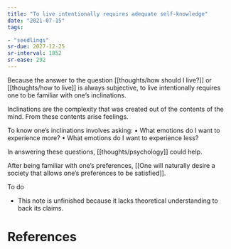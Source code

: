 ```yaml
---
title: "To live intentionally requires adequate self-knowledge"
date: "2021-07-15"
tags:

- "seedlings"
sr-due: 2027-12-25
sr-interval: 1852
sr-ease: 292
---
```


Because the answer to the question [[thoughts/how should I live?]] or [[thoughts/how to live]] is always subjective, to live intentionally requires one to be familiar with one’s inclinations.

Inclinations are the complexity that was created out of the contents of the mind. From these contents arise feelings.

To know one’s inclinations involves asking:
•	What emotions do I want to experience more?
•	What emotions do I want to experience less?

In answering these questions, [[thoughts/psychology]] could help.

After being familiar with one’s preferences, [[One will naturally desire a society that allows one’s preferences to be satisfied]].

To do

- This note is unfinished because it lacks theoretical understanding to back its claims.

# References


